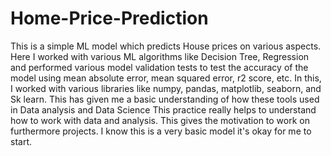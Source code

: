 # Home-Price-Prediction
This is a simple ML model which predicts House prices on various aspects.
Here I worked with various ML algorithms like Decision Tree, Regression and performed various model validation tests to test the accuracy of the model using mean absolute error, mean squared error, r2 score, etc. 
In this, I worked with various libraries like numpy, pandas, matplotlib, seaborn, and Sk learn. This has given me a basic understanding of how these tools used in Data analysis and Data Science
This practice really helps to understand how to work with data and analysis.
This gives the motivation to work on furthermore projects.
I know this is a very basic model it's okay for me to start.
